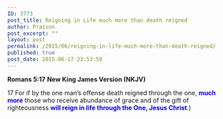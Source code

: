 ```yaml
---
ID: 3773
post_title: Reigning in Life much more than death reigned
author: Praison
post_excerpt: ""
layout: post
permalink: /2015/06/reigning-in-life-much-more-than-death-reigned/
published: true
post_date: 2015-06-17 23:53:59
---
```

<strong>Romans 5:17</strong>
<strong> New King James Version (NKJV)</strong>

17 For if by the one man’s offense death reigned through the one, <span style="color: #0000ff;"><strong>much more</strong></span> those who receive abundance of grace and of the gift of righteousness <span style="color: #0000ff;"><strong>will reign in life through the One, Jesus Christ</strong></span>.)